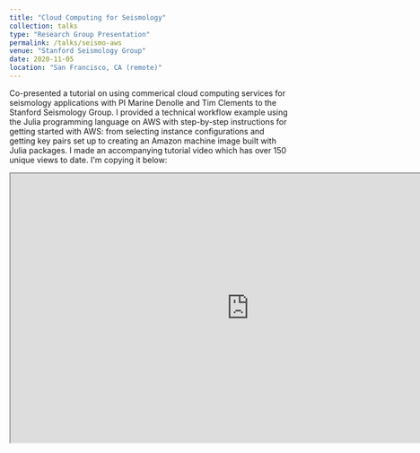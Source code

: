 ```yaml
---
title: "Cloud Computing for Seismology"
collection: talks
type: "Research Group Presentation"
permalink: /talks/seismo-aws
venue: "Stanford Seismology Group"
date: 2020-11-05
location: "San Francisco, CA (remote)"
---
```

Co-presented a tutorial on using commerical cloud computing services for seismology applications with PI Marine Denolle and Tim Clements to the Stanford Seismology Group. I provided a technical workflow example using the Julia programming language on AWS with step-by-step instructions for getting started with AWS: from selecting instance configurations and getting key pairs set up to creating an Amazon machine image built with Julia packages. I made an accompanying tutorial video which has over 150 unique views to date. I'm copying it below: 

<iframe
    width="850"
    height="480"
    src="https://www.youtube.com/embed/0hGoK1SdBm4"
    frameborder="1"
    allow="autoplay; encrypted-media"
    allowfullscreen
>
</iframe>
